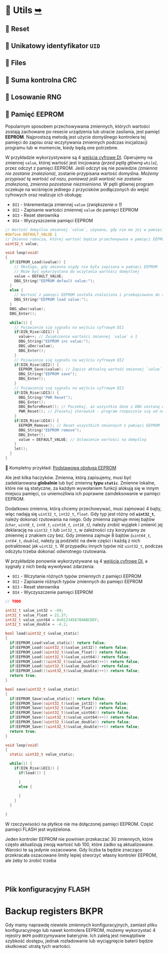 # 🧰 Utils [➥](../readme.md)

## 🔄 Reset

## 🪪 Unikatowy identyfikator `UID`




## 📇 Files




## 🔎 Suma kontrolna CRC

## 🎲 Losowanie RNG

 

## 💾 Pamięć EEPROM

Popularnym sposobem przechowywania zmiennych, których wartości zostają zachowane po resecie urządzenia lub utracie zasilania, jest pamięć **EEPROM**. Najprostszą metodą jest użycie domyślnego kontrolera tej pamięci do zapisu oraz wczytywania zmiennych podczas inicjalizacji programu lub w momencie, kiedy będą one potrzebne.

W przykładzie wykorzystywane są 4 [wejścia cyfrowe DI](./guide-io.md#%EF%B8%8F-wejścia-cyfrowe-di). Operujemy na zmiennej `value`, której wartość jest inicjowana _(przed pętlą główną `while`)_, przez odczyt z pamięci EEPROM. Jeśli odczyt się nie powiedzie _(zmienna nie zostanie znaleziona)_, zostanie przypisana wartość domyślna. _Możemy przypisać tę wartość od razu, ponieważ jeśli wartość nie zostanie znaleziona, zmienna pozostanie niezmieniona._ W pętli głównej program oczekuje na wciśnięcie jednego z przycisków podłączonych do wejść cyfrowych oraz realizuje ich obsługę:

- `DI1` - Inkrementacja zmiennej `value` _(zwiększenie o 1)_
- `DI2` - Zapisanie wartości zmiennej `value` do pamięci EEPROM
- `DI3` - Reset sterownika
- `DI4` - Wyczyszczenie pamięci EEPROM

```c
// Wartość domyślna zmiennej `value`, używana, gdy nie ma jej w pamięci EEPROM
#define DEFAULT_VALUE 1
// Zmienna robocza, której wartość będzie przechowywana w pamięci EEPROM
uint32_t value;

void loop(void)
{
  if(EEPROM_Load(&value)) {
    // Obsługa, gdy zmienna nigdy nie była zapisana w pamięci EEPROM
    // Może być wykorzystana do wczytania wartości domyślnej
    value = DEFAULT_VALUE;
    DBG_String("EEPROM default value:");
  }
  else {
    // Wartość z pamięci EEPROM została znaleziona i przekopiowana do zmiennej `value`
    DBG_String("EEPROM load value:");
  }
  DBG_uDec(value);
  DBG_Enter();

  while(1) {
    // Pojawienie się sygnału na wejściu cyfrowym DI1
    if(DIN_Rise(&DI1)) {
      value++; // Zwiększenie wartości zmiennej `value` o 1
      DBG_String("EEPROM inc value:");
      DBG_uDec(value);
      DBG_Enter();
    }
    // Pojawienie się sygnału na wejściu cyfrowym DI2
    if(DIN_Rise(&DI2)) {
      EEPROM_Save(&value); // Zapisz aktualną wartość zmiennej `value` w pamięci EEPROM
      DBG_String("EEPROM save");
      DBG_Enter();
    }
    // Pojawienie się sygnału na wejściu cyfrowym DI3
    if(DIN_Rise(&DI3)) {
      DBG_String("PWR Reset");
      DBG_Enter();
      DBG_BeforeReset(); // Poczekaj, aż wszystkie dane z DBG zostaną wysłane
      PWR_Reset(); // Zresetuj sterownik - program rozpocznie się od nowa
    }
    if(DIN_Rise(&DI4)) {
      EEPROM_Remove(); // Reset wszystkich zmiennych z pamięci EEPROM
      DBG_String("EEPROM remove");
      DBG_Enter();
      value = DEFAULT_VALUE; // Ustawienie wartości na domyślną
    }
    let();
  }
}
```

🚀 Kompletny przykład: [Podstawowa obsługa EEPROM](./example/utils/eeprom-basic.c)

Ale jest kilka haczyków. Zmienna, którą zapisujemy, musi być zadeklarowana **globalnie** lub być zmienną **typu `static`**. Zmienne lokalne, które nie są statyczne, za każdym wywołaniem funkcji alokują się w innym miejscu pamięci, co uniemożliwia ich poprawne zaindeksowanie w pamięci EEPROM.

Dodatkowo zmienna, którą chcemy przechowywać, musi zajmować 4 bajty, więc nadają się `uint32_t`, `int32_t`, `float`. Gdy typ jest różny od **`uint32_t`**, należy dokonać rzutowania na niego. Gdy zmienna zajmuje mniej bajtów _(`char`, `uint8_t`, `int8_t`, `uint16_t`, `int16_t`)_, należy zrobić wyjątek i zmienić jej deklarację na `uint32_t` lub `int32_t`, w zależności czy korzystamy ze zmiennej z znakiem czy bez. Gdy zmienna zajmuje 8 bajtów _(`uint64_t`, `int64_t`, `double`)_, należy ją podzielić na dwie części i każdą z nich potraktować jak `uint32_t`. W przypadku innych typów niż `uint32_t`, podczas odczytu trzeba dokonać odwrotnego rzutowania.

W przykładzie ponownie wykorzystywane są 4 [wejścia cyfrowe DI](./guide-io.md#%EF%B8%8F-wejścia-cyfrowe-di), a sygnały z nich bedą wywoływać zdarzenia:

- `DI1` - Wczytanie różnych typów zmiennych z pamięci EEPROM
- `DI2` - Zapisanie różnych typów zmiennych do pamięci EEPROM
- `DI3` - Reset sterownika
- `DI4` - Wyczyszczenie pamięci EEPROM

```c
// TODO

int32_t value_int32 = -69;
int32_t value_float = 21.37;
int32_t value_uint64 = 0x0123456789ABCDEF;
int32_t value_double = -4.2;

bool load(uint32_t &value_static)
{
  if(EEPROM_Load(value_static)) return false;
  if(EEPROM_Load((uint32_t)&value_int32)) return false;
  if(EEPROM_Load((uint32_t)&value_float)) return false;
  if(EEPROM_Load((uint32_t)&value_uint64)) return false;
  if(EEPROM_Load(((uint32_t)&value_uint64)++)) return false;
  if(EEPROM_Load((uint32_t)&value_double)) return false;
  if(EEPROM_Load(((uint32_t)&value_double)++)) return false;
  return true;
}

bool save(uint32_t &value_static)
{
  if(EEPROM_Save(value_static)) return false;
  if(EEPROM_Save((uint32_t)&value_int32)) return false;
  if(EEPROM_Save((uint32_t)&value_float)) return false;
  if(EEPROM_Save((uint32_t)&value_uint64)) return false;
  if(EEPROM_Save(((uint32_t)&value_uint64)++)) return false;
  if(EEPROM_Save((uint32_t)&value_double)) return false;
  if(EEPROM_Save(((uint32_t)&value_double)++)) return false;
  return true;
}

void loop(void)
{
  static uint32_t value_static;

  while(1) {
    if(DIN_Rise(&DI1)) {
      if(load()) {

      }
      else {
        
      }
    }
  }

}
```
W rzeczywisości na płytkce nie ma dołączonej pamięci EEPROM. Część pamięci FLASH jest wydzielona.

Jeden kontroler EEPROM nie powinien przekaczać 30 zmiennych, które często aktualizują zwoją wartość lub 100, które żadko są aktualizowane. Warości te są jedynie oszacowane. Gdy liczba ta będzie znacząco przekracała oszacowane limity lepiej stworzyć własny kontroler EEPROM, ale żeby to zrobić trzeba 

```



```

## Plik konfiguracyjny FLASH




# Backup registers BKPR

Gdy mamy naprawdę niewiele zmiennych konfiguracyjnych, zamiast pliku konfiguracyjnego lub nawet kontrolera EEPROM, możemy wykorzystać 4 rejestry `BKPR` podtrzymywane bateryjnie. Ich zaletą jest niewątpliwie szybkość dostępu, jednak rozładowanie lub wyciągnięcie baterii będzie skutkować utratą tych wartości.